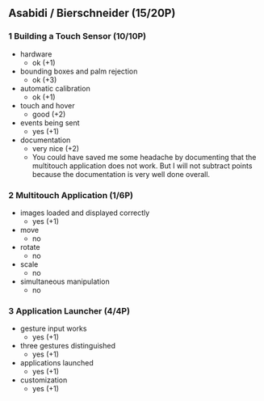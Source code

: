 ## Asabidi / Bierschneider (15/20P)

### 1 Building a Touch Sensor (10/10P)

 * hardware
   * ok (+1)
 * bounding boxes and palm rejection
   * ok (+3)
 * automatic calibration
   * ok (+1)
 * touch and hover
   * good (+2)
 * events being sent
   * yes (+1)
 * documentation
   * very nice (+2)
   * You could have saved me some headache by documenting that the multitouch application does not work. But I will not subtract points because the documentation is very well done overall.

### 2 Multitouch Application (1/6P)

 * images loaded and displayed correctly
   * yes (+1)
 * move
   * no
 * rotate
   * no
 * scale
   * no
 * simultaneous manipulation
   * no

### 3 Application Launcher (4/4P)

 * gesture input works
   * yes (+1)
 * three gestures distinguished
   * yes (+1)
 * applications launched
   * yes (+1)
 * customization
   * yes (+1)
